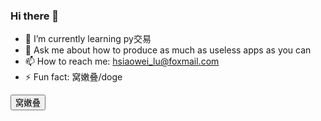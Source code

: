 ### Hi there 👋

- 🌱 I’m currently learning py交易
- 💬 Ask me about how to produce as much as useless apps as you can
- 📫 How to reach me: hsiaowei_lu@foxmail.com
- ⚡ Fun fact: 窝嫩叠/doge

<button onclick="clk()">窝嫩叠</button>
<script>
  function clk(){
  window.alert("114514")
  }
  </script>
